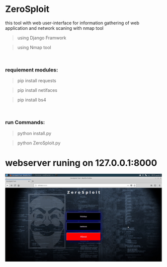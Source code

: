 # ZeroSploit
this tool with web user-interface for information gathering of web application and network scaning with nmap tool

> using Django Framwork

> using Nmap tool 

<br>
<h3>requiement modules:</h3>

> pip install requests

> pip install netifaces

> pip install bs4

<br>
<h3>run Commands:</h3>

> python install.py

> python ZeroSploit.py

<h1>webserver runing on 127.0.0.1:8000</h1>

<img src="https://raw.githubusercontent.com/Abolfazl-Hajizade/ZeroSploit/master/home.png"/>



